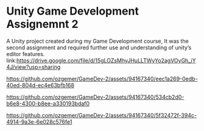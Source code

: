 # Unity Game Development Assignemnt 2
A Unity project created during my Game Development course, It was the second assignment and required further use and understanding of unity’s editor features.
<br/>
link:https://drive.google.com/file/d/15gLOZsMhyJHuLLTWyYo2agVOyGh_iY4J/view?usp=sharing
<br/>

https://github.com/ozgemer/GameDev-2/assets/94167340/eec1a269-0edb-40ed-804d-ec4e63bfb168



https://github.com/ozgemer/GameDev-2/assets/94167340/534cb2d0-b6e8-4300-b8ee-a330193bdaf0



https://github.com/ozgemer/GameDev-2/assets/94167340/5f32472f-394c-4914-9a3e-6e028c576fe1

